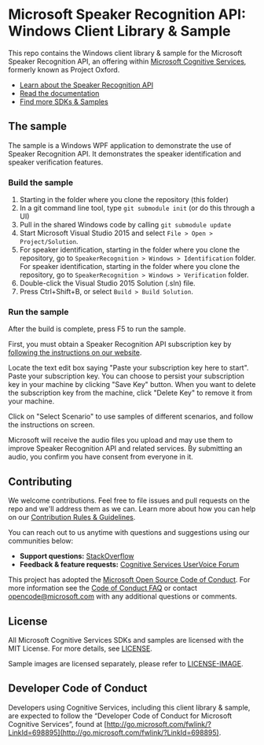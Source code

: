 # Microsoft Speaker Recognition API: Windows Client Library & Sample
This repo contains the Windows client library & sample for the Microsoft Speaker Recognition API, an offering within [Microsoft Cognitive Services](https://www.microsoft.com/cognitive-services), formerly known as Project Oxford.
* [Learn about the Speaker Recognition API](https://www.microsoft.com/cognitive-services/en-us/speaker-recognition-api)
* [Read the documentation](https://www.microsoft.com/cognitive-services/en-us/speaker-recognition-api/documentation)
* [Find more SDKs & Samples]()


## The sample
The sample is a Windows WPF application to demonstrate the use of Speaker Recognition API. It demonstrates the speaker identification and speaker verification features.

### Build the sample
 1. Starting in the folder where you clone the repository (this folder)
 2. In a git command line tool, type `git submodule init` (or do this through a UI)
 3. Pull in the shared Windows code by calling `git submodule update`
 4. Start Microsoft Visual Studio 2015 and select `File > Open > Project/Solution`.
 5. For speaker identification, starting in the folder where you clone the repository, go to
    `SpeakerRecognition > Windows > Identification` folder.
    For speaker identification, starting in the folder where you clone the repository, go to
    `SpeakerRecognition > Windows > Verification` folder.
 6. Double-click the Visual Studio 2015 Solution (.sln) file.
 7. Press Ctrl+Shift+B, or select `Build > Build Solution`.

### Run the sample
After the build is complete, press F5 to run the sample.

First, you must obtain a Speaker Recognition API subscription key by [following the instructions on our website](<https://www.microsoft.com/cognitive-services/en-us/sign-up>).

Locate the text edit box saying "Paste your subscription key here to start". Paste your subscription key. You can choose to persist your subscription key in your machine by clicking "Save Key" button. When you want to delete the subscription key from the
machine, click "Delete Key" to remove it from your machine.

Click on "Select Scenario" to use samples of different scenarios, and
follow the instructions on screen.

Microsoft will receive the audio files you upload and may use them to improve
Speaker Recognition API and related services. By submitting an audio, you confirm
you have consent from everyone in it.


## Contributing
We welcome contributions. Feel free to file issues and pull requests on the repo and we'll address them as we can. Learn more about how you can help on our [Contribution Rules & Guidelines](</CONTRIBUTING.md>). 

You can reach out to us anytime with questions and suggestions using our communities below:
 - **Support questions:** [StackOverflow](<https://stackoverflow.com/questions/tagged/microsoft-cognitive>)
 - **Feedback & feature requests:** [Cognitive Services UserVoice Forum](<https://cognitive.uservoice.com>)

This project has adopted the [Microsoft Open Source Code of Conduct](https://opensource.microsoft.com/codeofconduct/). For more information see the [Code of Conduct FAQ](https://opensource.microsoft.com/codeofconduct/faq/) or contact [opencode@microsoft.com](mailto:opencode@microsoft.com) with any additional questions or comments.


## License
All Microsoft Cognitive Services SDKs and samples are licensed with the MIT License. For more details, see
[LICENSE](</LICENSE.md>).

Sample images are licensed separately, please refer to [LICENSE-IMAGE](</LICENSE-IMAGE.md>).


## Developer Code of Conduct
Developers using Cognitive Services, including this client library & sample, are expected to follow the “Developer Code of Conduct for Microsoft Cognitive Services”, found at [http://go.microsoft.com/fwlink/?LinkId=698895](http://go.microsoft.com/fwlink/?LinkId=698895).
